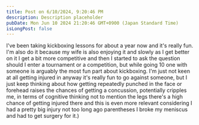 ```yaml
---
title: Post on 6/10/2024, 9:20:46 PM
description: Description placeholder
pubDate: Mon Jun 10 2024 21:20:46 GMT+0900 (Japan Standard Time)
isLongPost: false
---
```

I've been taking kickboxing lessons for about a year now and it's really fun. I'm also do it because my wife is also enjoying it and slowly as I get better on it I get a bit more competitive and then I started to ask the question should I enter a tournament or a competition, but while going 10 one with someone is arguably the most fun part about kickboxing. I'm just not keen at all getting injured in anyway it's really fun to go against someone, but I just keep thinking about how getting repeatedly punched in the face or forehead raises the chances of getting a concussion, potentially cripples me, in terms of cognitive thinking not to mention the legs there's a high chance of getting injured there and this is even more relevant considering I had a pretty big injury not too long ago parentheses I broke my meniscus and had to get surgery for it.)